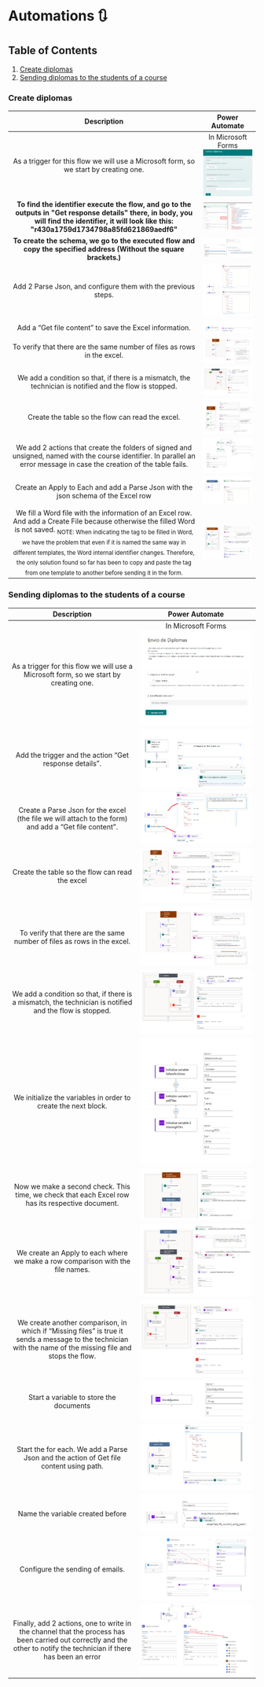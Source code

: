 # Automations 🔃
## Table of Contents
1. [Create diplomas](#Create-diplomas)
2. [Sending diplomas to the students of a course](#Sending-diplomas-to-the-students-of-a-course)


### Create diplomas

| **Description** | **Power Automate** |
|:-----:|:---------------:|
|As a trigger for this flow we will use a Microsoft form, so we start by creating one.|    In Microsoft Forms   ![Microsoft Form](https://github.com/laurasalvadorglez/Automations/blob/main/Assets/form1.png)         |
|**To find the identifier execute the flow, and go to the outputs in "Get response details" there, in body, you will find the identifier, it will look like this: "r430a1759d1734798a85fd621869aedf6"** |   ![form identifier](https://github.com/laurasalvadorglez/Automations/blob/main/Assets/id.png)         |
|**To create the schema, we go to the executed flow and copy the specified address (Without the square brackets.)** |   ![Parse json](https://github.com/laurasalvadorglez/Automations/blob/main/Assets/json2.png)         |
|Add 2 Parse Json, and configure them with the previous steps.|       ![json](https://github.com/laurasalvadorglez/Automations/blob/main/Assets/json.png)      |
|Add a “Get file content” to save the Excel information.|       ![json](https://github.com/laurasalvadorglez/Automations/blob/main/Assets/getfile.png)      |
|To verify that there are the same number of files as rows in the excel. |         ![Number of files 1](https://github.com/laurasalvadorglez/Automations/blob/main/Assets/numfiles.png)       |
|We add a condition so that, if there is a mismatch, the technician is notified and the flow is stopped.|         ![Number of files 2](https://github.com/laurasalvadorglez/Automations/blob/main/Assets/numfiles2.png)       |
|Create the table so the flow can read the excel.|       ![json](https://github.com/laurasalvadorglez/Automations/blob/main/Assets/creartabla.png)      |
|We add 2 actions that create the folders of signed and unsigned, named with the course identifier. In parallel an error message in case the creation of the table fails. |       ![json](https://github.com/laurasalvadorglez/Automations/blob/main/Assets/carpetas.png)      |
|Create an Apply to Each and add a Parse Json with the json schema of the Excel row |       ![Apply to each](https://github.com/laurasalvadorglez/Automations/blob/main/Assets/applyto.png)      |
|We fill a Word file with the information of an Excel row. And add a Create File because otherwise the filled Word is not saved. <sub> NOTE: When indicating the tag to be filled in Word, we have the problem that even if it is named the same way in different templates, the Word internal identifier changes. Therefore, the only solution found so far has been to copy and paste the tag from one template to another before sending it in the form. </sub> |       ![Populate](https://github.com/laurasalvadorglez/Automations/blob/main/Assets/populate.png)      |



### Sending diplomas to the students of a course 

| **Description** | **Power Automate** |
|:-----:|:---------------:|
|As a trigger for this flow we will use a Microsoft form, so we start by creating one.|    In Microsoft Forms   ![Microsoft Form](https://github.com/laurasalvadorglez/Automations/blob/main/Assets/form.png)         |
|Add the trigger and the action “Get response details”.|       ![Microsoft Form](https://github.com/laurasalvadorglez/Automations/blob/main/Assets/form2.png)        |
|Create a Parse Json for the excel (the file we will attach to the form) and add a “Get file content”.|     ![3rd step](https://github.com/laurasalvadorglez/Automations/blob/main/Assets/3.png)          |
|Create the table so the flow can read the excel|         ![Create table](https://github.com/laurasalvadorglez/Automations/blob/main/Assets/converttable1.png)       |
|To verify that there are the same number of files as rows in the excel.|         ![Number of files 1](https://github.com/laurasalvadorglez/Automations/blob/main/Assets/numfiles.png)       |
|We add a condition so that, if there is a mismatch, the technician is notified and the flow is stopped.|         ![Number of files 2](https://github.com/laurasalvadorglez/Automations/blob/main/Assets/numfiles2.png)       |
|We initialize the variables in order to create the next block.|         ![Variables](https://github.com/laurasalvadorglez/Automations/blob/main/Assets/variables.png)       |
|Now we make a second check. This time, we check that each Excel row has its respective document.|         ![Check names](https://github.com/laurasalvadorglez/Automations/blob/main/Assets/checknames.png)       |
|We create an Apply to each where we make a row comparison with the file names.|         ![Check names 2](https://github.com/laurasalvadorglez/Automations/blob/main/Assets/checknames2.png)       |
|We create another comparison, in which if “Missing files” is true it sends a message to the technician with the name of the missing file and stops the flow. |         ![Check names 3](https://github.com/laurasalvadorglez/Automations/blob/main/Assets/checknames3.png)       |
|Start a variable to store the documents |         ![Initialize variable](https://github.com/laurasalvadorglez/Automations/blob/main/Assets/Initvar.png)       |
|Start the for each. We add a Parse Json and the action of Get file content using path.|      ![For Each 1](https://github.com/laurasalvadorglez/Automations/blob/main/Assets/ForEach1.png)         |
|Name the variable created before|      ![Name var](https://github.com/laurasalvadorglez/Automations/blob/main/Assets/ForEach2.png)         |
|Configure the sending of emails.|      ![Emails](https://github.com/laurasalvadorglez/Automations/blob/main/Assets/ForEach3.png)         |
|Finally, add 2 actions, one to write in the channel that the process has been carried out correctly and the other to notify the technician if there has been an error|      ![End](https://github.com/laurasalvadorglez/Automations/blob/main/Assets/end.png)         |

